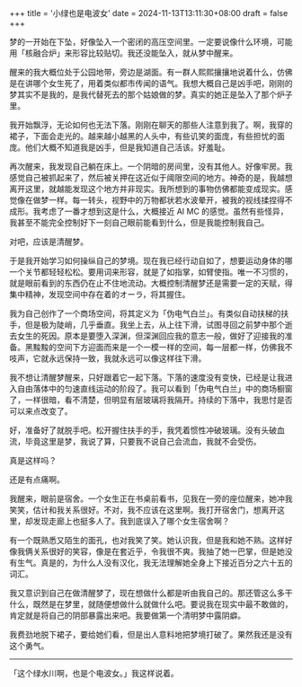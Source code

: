 +++
title = '小绿也是电波女'
date = 2024-11-13T13:11:30+08:00
draft = false
+++

梦的一开始在下坠，好像坠入一个密闭的高压空间里。一定要说像什么环境，可能用「核融合炉」来形容比较贴切。我还没能坠入，就从梦中醒来。

醒来的我大概位处于公园地带，旁边是湖面。有一群人熙熙攘攘地说着什么，仿佛是在讲哪个女生死了，用着类似都市传闻的语气。我想大概自己是凶手吧，刚刚的梦其实不是我的，是我代替死去的那个姑娘做的梦。真实的她正是坠入了那个炉子里。

我开始飘浮，无论如何也无法下落。刚刚在聊天的那些人注意到我了。啊，我穿的裙子，下面会走光的。越来越小越黑的人头中，有些讥笑的面庞，有些担忧的面庞。他们大概不知道我是凶手，但是我知道自己活该。好羞耻。

再次醒来，我发现自己躺在床上。一个阴暗的房间里，没有其他人。好像牢房。我感觉自己被抓起来了，然后被关押在这近似于阈限空间的地方。神奇的是，我越想离开这里，就越能发现这个地方并非现实。我所想到的事物仿佛都能变成现实。感觉像在做梦一样。每一转头，视野中的万物都状若水波晕开，被我的视线揉捏得不成形。我考虑了一番才想到这是什么，大概接近 AI MC 的感觉。虽然有些怪异，我甚至不能完全控制好下一刻自己眼前能看到什么，但是我能控制我自己。

对吧，应该是清醒梦。

于是我开始学习如何操纵自己的梦境。现在我已经行动自如了，想要运动身体的哪一个关节都轻轻松松。要用词来形容，就是了如指掌，如臂使指。唯一不习惯的，就是眼前看到的东西仍在止不住地流动。大概控制清醒梦还是需要一定的天赋，得集中精神，发现空间中存在着的オーラ，将其握住。

我为自己创作了一个商场空间，将其定义为「伪电气白兰」。有类似自动扶梯的扶手，但是极为陡峭，几乎垂直。我坐上去，从上往下滑，试图寻回之前梦中那个逝去女生的死因。原本是要堕入深渊，但深渊回应我的意志一般，做好了迎接我的准备。黑黢黢的空间下方迎面而来是一个一模一样的空间，每一层都一样，仿佛我不吱声，它就永远保持一致，我就永远可以像这样往下滑。

我不想让清醒梦醒来，只好跟着它一起下落。下落的速度没有变快，已经是让我进入自由落体中的匀速直线运动的阶段了。我可以看到「伪电气白兰」中的商场橱窗了，一样很暗，看不清楚，但明显有层玻璃将我隔开。持续的下落中，我思忖是否可以来点改变了。

好，准备好了就脱手吧。松开握住扶手的手，我凭着惯性冲破玻璃。没有头破血流，毕竟这里是梦，我说了算，只要我不说自己会流血，我就不会受伤。

真是这样吗？

还是有点痛啊。

我醒来，眼前是宿舍。一个女生正在书桌前看书，见我在一旁的座位醒来，她冲我笑笑，估计和我关系很好。不对，我不应该在这里啊。我打开宿舍门，想离开这里，却发现走廊上也挺多人了。我到底误入了哪个女生宿舍啊？

有一个既熟悉又陌生的面孔，也对我笑了笑。她认识我，但是我和她不熟。这样好像我俩关系很好的笑容，像是在套近乎，令我很不爽。我抽了她一巴掌，但是她没有生气。真是的，为什么人没有汉化，我无法理解她全身上下接近百分之六十五的词汇。

我又意识到自己在做清醒梦了，现在想做什么都是听由我自己的。那还管这么多干什么，既然是在梦里，就随便想做什么就做什么吧。要说我在现实中最不敢做的，肯定就是将自己的阴部暴露出来吧。我要做第一个清明梦中露阴癖。

我费劲地脱下裙子，要给她们看，但是出人意料地把梦境打破了。果然我还是没有这个勇气。

---

「这个绿水川啊，也是个电波女。」我这样说着。
